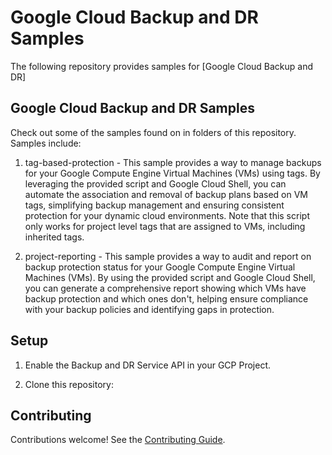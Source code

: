 # Google Cloud Backup and DR Samples

The following repository provides samples for [Google Cloud Backup and DR]

## Google Cloud Backup and DR Samples

Check out some of the samples found on in folders of this repository. Samples include:
1. tag-based-protection - This sample provides a way to manage backups for your Google Compute Engine Virtual Machines (VMs) using tags. By leveraging the provided script and Google Cloud Shell, you can automate the association and removal of backup plans based on VM tags, simplifying backup management and ensuring consistent protection for your dynamic cloud environments. Note that this script only works for project level tags that are assigned to VMs, including inherited tags.

1. project-reporting - This sample provides a way to audit and report on backup protection status for your Google Compute Engine Virtual Machines (VMs). By using the provided script and Google Cloud Shell, you can generate a comprehensive report showing which VMs have backup protection and which ones don't, helping ensure compliance with your backup policies and identifying gaps in protection.
 

## Setup

1. Enable the Backup and DR Service API in your GCP Project. 

1. Clone this repository:


## Contributing

Contributions welcome! See the [Contributing Guide](CONTRIBUTING.md).
